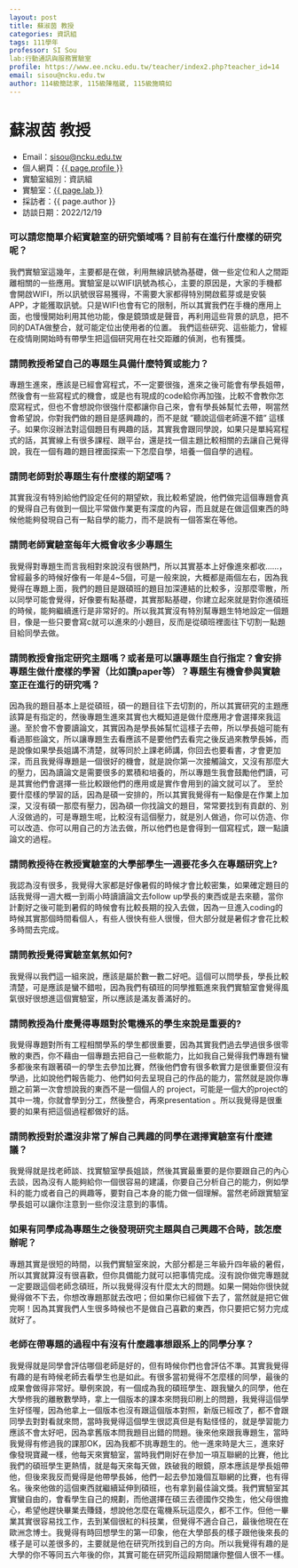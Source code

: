 ```yaml
---
layout: post
title: 蘇淑茵 教授
categories: 資訊組
tags: 111學年
professor: SI Sou
lab:行動通訊與服務實驗室
profile: https://www.ee.ncku.edu.tw/teacher/index2.php?teacher_id=14
email: sisou@ncku.edu.tw
author: 114級簡誌家, 115級陳楷崴, 115級施曉如
---
```


# 蘇淑茵 教授

- Email：sisou@ncku.edu.tw
- 個人網頁：[{{ page.profile }}](https://www.ee.ncku.edu.tw/teacher/index2.php?teacher_id=14)
- 實驗室組別：資訊組
- 實驗室：[{{ page.lab }}]([https://www.ee.ncku.edu.tw/teacher/index2.php?teacher_id=11](http://www.airobotslab.com.tw/))
- 採訪者：{{ page.author }}
- 訪談日期：2022/12/19

### 可以請您簡單介紹實驗室的研究領域嗎？目前有在進行什麼樣的研究呢？
  我們實驗室這幾年，主要都是在做，利用無線訊號為基礎，做一些定位和人之間距離相關的一些應用。實驗室是以WIFI訊號為核心，主要的原因是，大家的手機都會開啟WIFI，所以訊號很容易獲得，不需要大家都得特別開啟藍芽或是安裝APP，才能獲取訊號。只是WIFI也會有它的限制，所以其實我們在手機的應用上面，也慢慢開始利用其他功能，像是鏡頭或是聲音，再利用這些背景的訊息，把不同的DATA做整合，就可能定位出使用者的位置。
  我們這些研究、這些能力，曾經在疫情剛開始時有帶學生把這個研究用在社交距離的偵測，也有獲獎。

### 請問教授希望自己的專題生具備什麼特質或能力？
  專題生進來，應該是已經會寫程式，不一定要很強，進來之後可能會有學長姐帶，然後會有一些寫程式的機會，或是也有現成的code給你再加強，比較不會教你怎麼寫程式，但也不會想說你很強什麼都讓你自己來，會有學長姊幫忙去帶，啊當然會希望說，你對我們做的題目是感興趣的，而不是就 ”聽說這個老師還不錯” 這樣子。如果你沒辦法對這個題目有興趣的話，其實我會跟同學說，如果只是單純寫程式的話，其實線上有很多課程、跟平台，還是找一個主題比較相關的去讓自己覺得說，我在一個有趣的題目裡面探索一下怎麼自學，培養一個自學的過程。

### 請問老師對於專題生有什麼樣的期望嗎？
  其實我沒有特別給他們設定任何的期望欸，我比較希望說，他們做完這個專題會真的覺得自己有做到一個比平常做作業更有深度的內容，而且就是在做這個東西的時候他能夠發現自己有一點自學的能力，而不是說有一個答案在等他。

### 請問老師實驗室每年大概會收多少專題生
  我覺得對專題生而言我相對來說沒有很熱門，所以其實基本上好像進來都收……，曾經最多的時候好像有一年是4~5個，可是一般來說，大概都是兩個左右，因為我覺得在專題上面，我們的題目是跟碩班的題目加深連結的比較多，沒那麼零散，所以同學可能會覺得，好像要有點基礎，其實那點基礎，你建立起來就是對你進碩班的時候，能夠繼續進行是非常好的。所以我其實沒有特別幫專題生特地設定一個題目，像是一些只要會寫c就可以進來的小題目，反而是從碩班裡面往下切割一點題目給同學去做。

### 請問教授會指定研究主題嗎？或者是可以讓專題生自行指定？會安排專題生做什麼樣的學習（比如讀paper等）？專題生有機會參與實驗室正在進行的研究嗎？
  因為我的題目基本上是從碩班，碩一的題目往下去切割的，所以其實研究的主題應該算是有指定的，然後專題生進來其實也大概知道是做什麼應用才會選擇來我這邊。至於會不會要讀論文，其實因為是學長姊幫忙這樣子去帶，所以學長姐可能有看過那些論文，所以讓專題生去看應該不是要他們去看完之後反過來教學長姊，而是說像如果學長姐講不清楚，就等同於上課老師講，你回去也要看書，才會更加深，而且我覺得專題是一個很好的機會，就是說你第一次接觸論文，又沒有那麼大的壓力，因為讀論文是需要很多的累積和培養的，所以專題生我會鼓勵他們讀，可是其實他們會選擇一些比較跟他們的應用或是實作會用到的論文就可以了。
  至於要什麼樣的學習的話，因為是碩一安排的，所以其實我覺得有一點像是在作業上加深，又沒有碩一那麼有壓力，因為碩一你找論文的題目，常常要找到有貢獻的、別人沒做過的，可是專題生呢，比較沒有這個壓力，就是別人做過，你可以仿造、你可以改造、你可以用自己的方法去做，所以他們也是會得到一個寫程式，跟一點讀論文的過程。

### 請問教授待在教授實驗室的大學部學生一週要花多久在專題研究上?
  我認為沒有很多，我覺得大家都是好像暑假的時候才會比較密集，如果確定題目的話我覺得一週大概一到兩小時讀讀論文去follow up學長的東西或是去來聽，當你計劃好之後可能到暑假的時候會有比較長期的投入去做，因為一旦進入coding的時候其實那個時間看個人，有些人很快有些人很慢，但大部分就是暑假才會花比較多時間去完成。
 
### 請問教授覺得實驗室氣氛如何?
  我覺得以我們這一組來說，應該是屬於數一數二好吧。這個可以問學長，學長比較清楚，可是應該是蠻不錯啦，因為我們有碩班的同學推甄進來我們實驗室會覺得風氣很好很想進這個實驗室，所以應該是滿友善滿好的。

### 請問教授為什麼覺得專題對於電機系的學生來說是重要的?
  我覺得專題對所有工程相關學系的學生都很重要，因為其實我們過去學過很多很零散的東西，你不藉由一個專題去把自己一些軟能力，比如我自己覺得我們專題有蠻多都後來有跟著碩一的學生去參加比賽，然後他們會有很多軟實力是很重要但沒有學過，比如說他們報告能力、他們如何去呈現自己的作品的能力，當然就是說你專題之前第一次會想說我的東西不是一個個人的 project，可能是一個大的project的其中一塊，你就會學到分工，然後整合，再來presentation 。所以我覺得是很重要的如果有把這個過程都做好的話。

### 請問教授對於還沒非常了解自己興趣的同學在選擇實驗室有什麼建議？
我覺得就是找老師談、找實驗室學長姐談，然後其實最重要的是你要跟自己的內心去談，因為沒有人能夠給你一個很容易的建議，你要自己分析自己的能力，例如學科的能力或者自己的興趣等，要對自己本身的能力做一個理解。當然老師跟實驗室學長姐可以讓你注意到一些你沒注意到的事情。

### 如果有同學成為專題生之後發現研究主題與自己興趣不合時，該怎麼辦呢？
專題其實是很短的時間，以我們實驗室來說，大部分都是三年級升四年級的暑假，所以其實就算沒有很喜歡，但你具備能力就可以把事情完成。沒有說你做完專題就一定要跟這個老師念碩班，所以我覺得沒有什麼太大的問題。如果一開始你很快就覺得做不下去，你想改專題那就去改吧；但如果你已經做下去了，當然就是把它做完啊！因為其實我們人生很多時候也不是做自己喜歡的東西，你只要把它努力完成就好了。

### 老師在帶專題的過程中有沒有什麼趣事想跟系上的同學分享？
我覺得就是同學會評估哪個老師是好的，但有時候你們也會評估不準。其實我覺得有趣的是有時候老師去看學生也是如此。有很多當初覺得不怎麼樣的同學，最後的成果會做得非常好。舉例來說，有一個成為我的碩班學生、跟我蠻久的同學，他在大學修我的離散數學時，拿上一個版本的課本來問我印刷上的問題，我覺得這個學生好怪喔，因為他拿上一個版本也沒有跟這個版本對照，新版已經改了，都不會跟同學去對對看就來問，當時我覺得這個學生很認真但是有點怪怪的，就是學習能力應該不會太好吧，因為拿舊版本問我題目出錯的問題。後來他來跟我專題生，當時我覺得有修過我的課那OK，因為我都不挑專題生的。他一進來時是大三，進來好像發現寶藏一樣，他每天來實驗室，當時我們剛好在參加一項互聯網的比賽，他比我們的碩班學生更熱情，就是每天來每天做，跌破我的眼鏡，原本應該是學長姐帶他，但後來我反而覺得是他帶學長姊，他們一起去參加幾個互聯網的比賽，也有得名。後來他做的這個東西就繼續延伸到碩班，也有拿到最佳論文獎。我們實驗室其實蠻自由的，會看學生自己的規劃，而他選擇在碩三去德國作交換生，他父母很擔心，希望他趕快畢業去賺錢，想說他怎麼在電機系玩這麼久，都不工作。但他一畢業其實很容易找工作，去到某個很紅的科技業，但覺得不適合自己，最後他現在在歐洲念博士。我覺得有時回想學生的第一印象，他在大學部長的樣子跟他後來長的樣子是可以差很多的，主要就是他在研究所找到自己的方向。所以我覺得有趣的是大學的你不等同五六年後的你，其實可能在研究所這段期間讓你整個人很不一樣。




